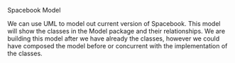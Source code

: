 Spacebook Model

We can use UML to model out current version of Spacebook. This model will show the classes in the Model package and their relationships. We are building this model after we have already the classes, however we could have composed the model before or concurrent with the implementation of the classes.